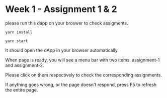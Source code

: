 # Week 1 - Assignment 1 & 2

please run this dapp on your broswer to check assigments.

````
yarn install

yarn start
````

It should open the dApp in your browser automatically.

When page is ready, you will see a menu bar with two items, assignment-1 and assignment-2.

Please click on them respectively to check the corresponding assignments.

If anything goes wrong, or the page doesn't respond, press F5 to refresh the entire page.
